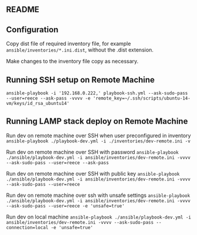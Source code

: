 README
---

Configuration
---

Copy dist file of required inventory file, for example `ansible/inventories/*.ini.dist`, without the .dist extension.

Make changes to the inventory file copy as necessary.


Running SSH setup on Remote Machine
---

`ansible-playbook -i '192.168.0.222,' playbook-ssh.yml --ask-sudo-pass --user=reece --ask-pass -vvvv -e 'remote_key=~/.ssh/scripts/ubuntu-14-vm/keys/id_rsa_ubuntu14'`


Running LAMP stack deploy on Remote Machine
---

Run dev on remote machine over SSH when user preconfigured in inventory
`ansible-playbook ./playbook-dev.yml -i ./inventories/dev-remote.ini -v`

Run dev on remote machine over SSH with password
`ansible-playbook ./ansible/playbook-dev.yml -i ansible/inventories/dev-remote.ini -vvvv --ask-sudo-pass --user=reece --ask-pass`

Run dev on remote machine over SSH with public key
`ansible-playbook ./ansible/playbook-dev.yml -i ansible/inventories/dev-remote.ini -vvvv --ask-sudo-pass --user=reece`

Run dev on remote machine over ssh with unsafe settings
`ansible-playbook ./ansible/playbook-dev.yml -i ansible/inventories/dev-remote.ini -vvvv --ask-sudo-pass --user=reece -e 'unsafe=true'`

Run dev on local machine
`ansible-playbook ./ansible/playbook-dev.yml -i ansible/inventories/dev-remote.ini -vvvv --ask-sudo-pass --connection=local -e 'unsafe=true'`



